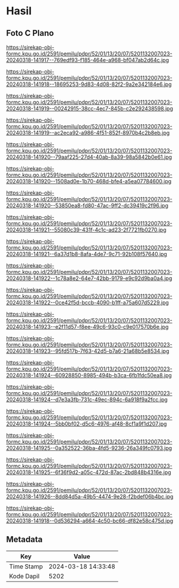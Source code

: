 # Hasil

## Foto C Plano

https://sirekap-obj-formc.kpu.go.id/2591/pemilu/pdpr/52/01/13/20/07/5201132007023-20240318-141917--769edf93-f185-464e-a968-bf047ab2d64c.jpg

https://sirekap-obj-formc.kpu.go.id/2591/pemilu/pdpr/52/01/13/20/07/5201132007023-20240318-141918--18695253-9d83-4d08-82f2-9a2e342184e6.jpg

https://sirekap-obj-formc.kpu.go.id/2591/pemilu/pdpr/52/01/13/20/07/5201132007023-20240318-141919--00242915-38cc-4ec7-845b-c2e292438598.jpg

https://sirekap-obj-formc.kpu.go.id/2591/pemilu/pdpr/52/01/13/20/07/5201132007023-20240318-141919--ac2eca92-a986-4f51-852f-8970b4c2b8eb.jpg

https://sirekap-obj-formc.kpu.go.id/2591/pemilu/pdpr/52/01/13/20/07/5201132007023-20240318-141920--79aaf225-27d4-40ab-8a39-98a5842b0e61.jpg

https://sirekap-obj-formc.kpu.go.id/2591/pemilu/pdpr/52/01/13/20/07/5201132007023-20240318-141920--1508ad0e-1b70-468d-bfe4-a5ea07784600.jpg

https://sirekap-obj-formc.kpu.go.id/2591/pemilu/pdpr/52/01/13/20/07/5201132007023-20240318-141920--53850ea8-fd80-47ac-9ff2-dc39419c2f96.jpg

https://sirekap-obj-formc.kpu.go.id/2591/pemilu/pdpr/52/01/13/20/07/5201132007023-20240318-141921--55080c39-431f-4c1c-ad23-2f7721fb0270.jpg

https://sirekap-obj-formc.kpu.go.id/2591/pemilu/pdpr/52/01/13/20/07/5201132007023-20240318-141921--6a37d1b8-8afa-4de7-9c71-92b108f57640.jpg

https://sirekap-obj-formc.kpu.go.id/2591/pemilu/pdpr/52/01/13/20/07/5201132007023-20240318-141922--1c78a8e2-64e7-42bb-9179-e9c92d9ba0a4.jpg

https://sirekap-obj-formc.kpu.go.id/2591/pemilu/pdpr/52/01/13/20/07/5201132007023-20240318-141922--0ce42f5d-bccb-4090-b1ff-a75a607d5229.jpg

https://sirekap-obj-formc.kpu.go.id/2591/pemilu/pdpr/52/01/13/20/07/5201132007023-20240318-141923--e2f11d57-f8ee-49c6-93c0-c9e017570b6e.jpg

https://sirekap-obj-formc.kpu.go.id/2591/pemilu/pdpr/52/01/13/20/07/5201132007023-20240318-141923--95fd517b-7f63-42d5-b7a6-21a68b5e8534.jpg

https://sirekap-obj-formc.kpu.go.id/2591/pemilu/pdpr/52/01/13/20/07/5201132007023-20240318-141924--60928850-8985-494b-b3ca-6fb1fdc50ea8.jpg

https://sirekap-obj-formc.kpu.go.id/2591/pemilu/pdpr/52/01/13/20/07/5201132007023-20240318-141924--d7e3a3fb-731c-49ec-894c-6a918f9a2fcc.jpg

https://sirekap-obj-formc.kpu.go.id/2591/pemilu/pdpr/52/01/13/20/07/5201132007023-20240318-141924--5bb0bf02-d5c6-4976-af48-8cf1a9f1d207.jpg

https://sirekap-obj-formc.kpu.go.id/2591/pemilu/pdpr/52/01/13/20/07/5201132007023-20240318-141925--0a352522-36ba-4fd5-9236-26a349fc0793.jpg

https://sirekap-obj-formc.kpu.go.id/2591/pemilu/pdpr/52/01/13/20/07/5201132007023-20240318-141925--6f36f9d2-a05c-472d-87ac-2bd848b4316e.jpg

https://sirekap-obj-formc.kpu.go.id/2591/pemilu/pdpr/52/01/13/20/07/5201132007023-20240318-141926--8dd84d5a-49b5-4474-9e28-f2bdef06b4bc.jpg

https://sirekap-obj-formc.kpu.go.id/2591/pemilu/pdpr/52/01/13/20/07/5201132007023-20240318-141918--0d536294-a664-4c50-bc66-df82e58c475d.jpg


## Metadata

| Key        | Value               |
| ---------- | ------------------- |
| Time Stamp | 2024-03-18 14:33:48 |
| Kode Dapil | 5202                |




